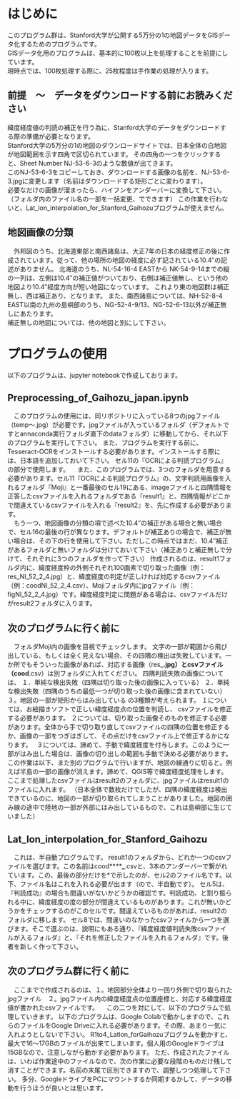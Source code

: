 # はじめに
このプログラム群は、Stanford大学が公開する5万分の1の地図データをGISデータ化するためのプログラムです。  
GISデータ化用のプログラムは、基本的に100枚以上を処理することを前提にしています。  
現時点では、100枚処理する際に、25枚程度は手作業の処理が入ります。


## 前提　～　データをダウンロードする前にお読みください
緯度経度値の判読の補正を行う為に、Stanford大学のデータをダウンロードする際の準備が必要となります。  
Stanford大学の5万分の1の地図のダウンロードサイトでは、日本全体の白地図が地図範囲を示す四角で区切られています。
その四角の一つをクリックすると、Sheet Number	NJ-53-6-3のような数値が出てきます。  
このNJ-53-6-3をコピーしておき、ダウンロードする画像の名前を、NJ-53-6-3.jpgに変更します（名前はダウンロードする矩形ごとに変わります）。  
必要なだけの画像が溜まったら、ハイフンをアンダーバーに変換して下さい。
（フォルダ内のファイル名の一部を一括変更、でできます） 
この作業を行わないと、Lat_lon_interpolation_for_Stanford_Gaihozuプログラムが使えません。

## 地図画像の分類
　外邦図のうち、北海道東部と南西諸島は、大正7年の日本の経度修正の後に作成されています。従って、他の場所の地図の経度に必ず記されている10.4″の記述がありません。 
北海道のうち、NL-54-16-4 EASTから	NK-54-9-14までの縦の一列は、左側は10.4″の補正値がついており、右側は補正値無し、という他の地図より10.4″経度方向が短い地図になっています。
これより東の地図群は補正無し、西は補正あり、となります。 
また、南西諸島については、NH-52-8-4 EAST以南の九州の島嶼部のうち、NG-52-4-9/13、NG-52-6-13以外が補正無しにあたります。  
補正無しの地図については、他の地図と別にして下さい。

# プログラムの使用
以下のプログラムは、jupyter notebookで作成しております。
## Preprocessing_of_Gaihozu_japan.ipynb
　このプログラムの使用には、同リポジトリに入っている8つのjpgファイル（temp～.jpg）が必要です。jpgファイルが入っているフォルダ（デフォルトですとannaconda実行フォルダ直下のdataフォルダ）に移動してから、それ以下のプログラムを実行して下さい。 
また、プログラムを実行する前に、Tesseract-OCRをインストールする必要があります。インストールする際には、日本語を追加しておいて下さい。
セル11の『OCRによる判読プログラム』の部分で使用します。 
　また、このプログラムでは、3つのフォルダを用意する必要があります。セル11『OCRによる判読プログラム』の、文字判読用画像を入れるフォルダ『Moji』と一番最後のセル19にある、imageファイルと四隅情報を正答したcsvファイルを入れるフォルダである『result1』と、四隅情報がどこかで間違えているcsvファイルを入れる『result2』を、先に作成する必要があります。  
 　もう一つ、地図画像の分類の項で述べた10.4″の補正がある場合と無い場合で、セル16の最後の行が異なります。デフォルトが補正ありの場合で、補正が無い場合は、その下の行を使用して下さい。ただしこの時点ではまだ、10.4″補正があるフォルダと無いフォルダは分けておいて下さい（補正ありと補正無しで分けて、それぞれに3つのフォルダを作って下さい） 
  作成されるのは、result1フォルダ内に、緯度経度枠の外側それぞれ100画素で切り取った画像（例：res_NI_52_2_4.jpg）と、緯度経度の判定が正しければ対応するcsvファイル（例：coodNI_52_2_4.csv）、Mojiフォルダ内にjpgファイル（例：figNI_52_2_4.jpg）です。緯度経度判定に問題がある場合は、csvファイルだけがresult2フォルダに入ります。

## 次のプログラムに行く前に
　フォルダMoji内の画像を目視でチェックします。 
 文字の一部が範囲から飛び出している、もしくは全く見えない場合、その四隅の検出は失敗しています。一か所でもそういった画像があれば、対応する画像（res_****.jpg）とcsvファイル（cood****.csv）は別フォルダに入れてください。 
 四隅判読失敗の画像については、
 １．単純な検出失敗（四隅は切り取った後の画像に入っている） 
 ２．単純な検出失敗（四隅のうちの最低一つが切り取った後の画像に含まれていない） 
 ３。地図の一部が矩形からはみ出している 
の3種類が考えられます。 
１については、お絵描きソフトで正しい緯度経度点の位置を判読し、 csvファイルを修正する必要があります。 
２については、切り取った画像そのものを修正する必要があります。全体から手で切り取り直してcsvファイルの四隅の位置を修正するか、画像の一部をつぎはぎして、その点だけをcsvファイル上で修正するかになります。　
３については、諦めて、手動で緯度経度を付与します。このように一部がはみ出した場合は、画像の切り出しの範囲も手動で決める必要があります。この作業は以下、また別のプログラムで行いますが、地図の線通りに切ると。例えば半島の一部の画像が消えます。諦めて、QGIS等で緯度経度処理をします。 
ここまで処理したcsvファイルはresult2のフォルダに、jpgファイルはresult1のファイルに入れます。 
（日本全体で数枚だけでしたが、四隅の緯度経度は検出できているのに、地図の一部が切り取られてしまうことがありました。地図の囲み線の途中で陸地の一部が外部にはみ出しているもので、これは島嶼部に生じていました）

## Lat_lon_interpolation_for_Stanford_Gaihozu
　これは、半自動プログラムです。 
 result1のフォルダから、どれか一つのcsvファイルを選びます。この名前はcood**_**_**_**.csvと、3本のアンダーバーで繋がれています。この、最後の部分だけを*で示したのが、セル2のファイル名です。以下、ファイル名はこれを入れる必要が出ます（ので、半自動です）。 
 セル5は、『判読成功』の場合も間違いがないかどうかの確認です。判読成功、と割り振られる中に、緯度経度の度の部分が間違えているものがあります。これが無いかどうかをチェックするのがこのセルです。間違えているものがあれば、result2のフォルダに移します。 
 セル8では、間違いのなかったcsvファイルから一つを選びます。そこで選ぶのは、説明にもある通り、『緯度経度値判読失敗csvファイルが入るフォルダ』と、『それを修正したファイルを入れるフォルダ』です。後者を新しく作って下さい。

## 次のプログラム群に行く前に
　ここまでで作成されるのは、１。地図部分全体より一回り外側で切り取られたjpgファイル　２。jpgファイル内の緯度経度点の位置座標と、対応する緯度経度値が書かれたcsvファイルです。
　この二つを対にして、以下のプログラムで処理していきます。 
 以下のプログラムは、Google Colabで動かしますので、これらのファイルをGoogle Driveに入れる必要があります。その際、あまり一気に入れようとしないで下さい。 
 R1to4_Latlon_forGaihozuプログラムを動かすと、最大で16～17GBのファイルが出来てしまいます。個人用のGoogleドライブは15GBなので、注意しながら動かす必要があります。 
 ただ、作成されたファイルは、いわば作業途中のファイルなので、次の作業に必要な段階のものだけ残して消すことができます。名前の末尾で区別できますので、調整しつつ処理して下さい。 
 多分、GoogleドライブをPCにマウントするか同期するかして、データの移動を行うほうが良いとは思います。
 

 

